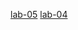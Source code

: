 [lab-05](https://github.com/prathibhasamudrala/aiml-13/blob/main/lab_05.ipynb)
[lab-04](https://github.com/prathibhasamudrala/aiml-13/blob/main/LAB_4.ipynb)
